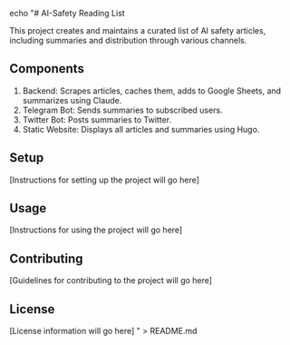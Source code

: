 echo "# AI-Safety Reading List

This project creates and maintains a curated list of AI safety articles, including summaries and distribution through various channels.

## Components

1. Backend: Scrapes articles, caches them, adds to Google Sheets, and summarizes using Claude.
2. Telegram Bot: Sends summaries to subscribed users.
3. Twitter Bot: Posts summaries to Twitter.
4. Static Website: Displays all articles and summaries using Hugo.

## Setup

[Instructions for setting up the project will go here]

## Usage

[Instructions for using the project will go here]

## Contributing

[Guidelines for contributing to the project will go here]

## License

[License information will go here]
" > README.md
